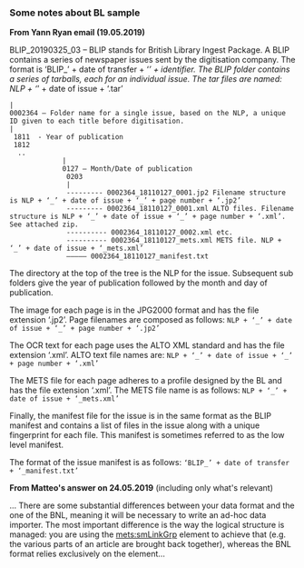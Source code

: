 ### Some notes about BL sample

**From Yann Ryan email (19.05.2019)**

BLIP_20190325_03 – BLIP stands for British Library Ingest Package. A BLIP contains a series of newspaper issues sent by the digitisation company. The format is ‘BLIP_’ + date of transfer + ‘_’ + identifier. The BLIP folder contains a series of tarballs, each for an individual issue. The tar files are named: NLP + ‘_’ + date of issue + ‘.tar’



```
|
0002364 – Folder name for a single issue, based on the NLP, a unique ID given to each title before digitisation.
|
 1811  - Year of publication
 1812
  ..
             |
             0127 – Month/Date of publication
              0203
              |
              --------- 0002364_18110127_0001.jp2 Filename structure is NLP + ‘_’ + date of issue + ‘_’ + page number + ‘.jp2’
              --------- 0002364_18110127_0001.xml ALTO files. Filename structure is NLP + ‘_’ + date of issue + ‘_’ + page number + ‘.xml’. See attached zip.
              ---------- 0002364_18110127_0002.xml etc.
              ---------- 0002364_18110127_mets.xml METS file. NLP + ‘_’ + date of issue + ‘_mets.xml’
              ————— 0002364_18110127_manifest.txt
```



The directory at the top of the tree is the NLP for the issue. Subsequent sub folders give the year of publication followed by the month and day of publication.

The image for each page is in the JPG2000 format and has the file extension ‘.jp2’. Page filenames are composed as follows:
`NLP + ‘_’ + date of issue + ‘_’ + page number + ‘.jp2’` 

The OCR text for each page uses the ALTO XML standard and has the file extension ‘.xml’. ALTO text file names are:
`NLP + ‘_’ + date of issue + ‘_’ + page number + ‘.xml’`

The METS file for each page adheres to a profile designed by the BL and has the file extension ‘.xml’. The METS file name is as follows:
`NLP + ‘_’ + date of issue + ‘_mets.xml’`

Finally, the manifest file for the issue is in the same format as the BLIP manifest and contains a list of files in the issue along with a unique fingerprint for each file. This manifest is sometimes referred to as the low level manifest.

The format of the issue manifest is as follows:
`‘BLIP_’ + date of transfer + ‘_manifest.txt’`



**From Matteo's answer on 24.05.2019** (including only what's relevant)

… There are some substantial differences between your data format and the one of the BNL, meaning it will be necessary to write an ad-hoc data importer. The most important difference is the way the logical structure is managed: you are using the <mets:smLinkGrp> element to achieve that (e.g. the various parts of an article are brought back together), whereas the BNL format relies exclusively on the   <structMap> element… 







